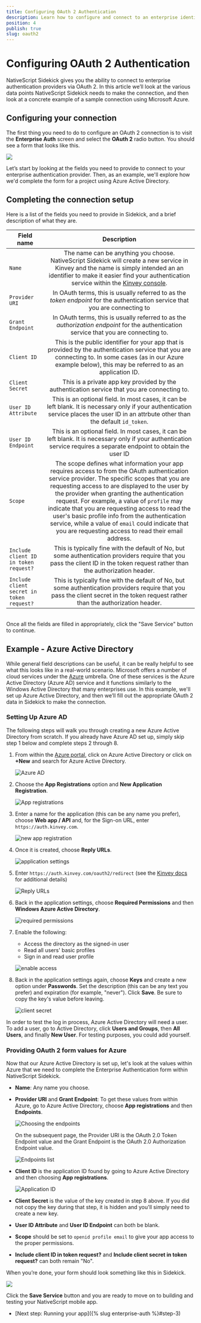 ```yaml
---
title: Configuring OAuth 2 Authentication
description: Learn how to configure and connect to an enterprise identity provider using OAuth 2.
position: 4
publish: true
slug: oauth2
---
```


# Configuring OAuth 2 Authentication

NativeScript Sidekick gives you the ability to connect to enterprise authentication providers via OAuth 2. In this article we’ll look at the various data points NativeScript Sidekick needs to make the connection, and then look at a concrete example of a sample connection using Microsoft Azure.

## Configuring your connection

The first thing you need to do to configure an OAuth 2 connection is to visit the **Enterprise Auth** screen and select the **OAuth 2** radio button. You should see a form that looks like this.

![](/images/enterprise-auth/oauth-form.png)

Let’s start by looking at the fields you need to provide to connect to your enterprise authentication provider. Then, as an example, we'll explore how we'd complete the form for a project using Azure Active Directory.

## Completing the connection setup

Here is a list of the fields you need to provide in Sidekick, and a brief description of what they are.

<table>
	<thead>
		<tr>
			<th style="width: 20%">Field name</th>
			<th align="center">Description</th>
		</tr>
	</thead>
	<tbody>
		<tr>
			<td><code>Name</code></td>
			<td align="center">The name can be anything you choose. NativeScript Sidekick will create a new service in Kinvey and the name is simply intended an an identifier to make it easier find your authentication service within the <a href="https://console.kinvey.com/">Kinvey console</a>.</td>
		</tr>
		<tr>
			<td><code>Provider URI</code></td>
			<td align="center">In OAuth terms, this is usually referred to as the <em>token endpoint</em> for the authentication service that you are connecting to</td>
		</tr>
		<tr>
			<td><code>Grant Endpoint</code></td>
			<td align="center">In OAuth terms, this is usually referred to as the <em>authorization endpoint</em> for the authentication service that you are connecting to.</td>
		</tr>
		<tr>
			<td><code>Client ID</code></td>
			<td align="center">This is the public identifier for your app that is provided by the authentication service that you are connecting to. In some cases (as in our Azure example below), this may be referred to as an application ID.</td>
		</tr>
		<tr>
			<td><code>Client Secret</code></td>
			<td align="center">This is a private app key provided by the authentication service that you are connecting to.</td>
		</tr>
		<tr>
			<td><code>User ID Attribute</code></td>
			<td align="center">This is an optional field. In most cases, it can be left blank. It is necessary only if your authentication service places the user ID in an attrbute other than the default <code>id_token</code>.</td>
		</tr>
		<tr>
			<td><code>User ID Endpoint</code></td>
			<td align="center">This is an optional field. In most cases, it can be left blank. It is necessary only if your authentication service requires a separate endpoint to obtain the user ID</td>
		</tr>
		<tr>
			<td><code>Scope</code></td>
			<td align="center">The scope defines what information your app requires access to from the OAuth authentication service provider. The specific scopes that you are requesting access to are displayed to the user by the provider when granting the authentication request. For example, a value of <code>profile</code> may indicate that you are requesting access to read the user's basic profile info from the authentication service, while a value of <code>email</code> could indicate that you are requesting access to read their email address.</td>
		</tr>
		<tr>
			<td><code>Include client ID in token request?</code></td>
			<td align="center">This is typically fine with the default of No, but some authentication providers require that you pass the client ID in the token request rather than the authorization header.</td>
		</tr>
		<tr>
			<td><code>Include client secret in token request?</code></td>
			<td align="center">This is typically fine with the default of No, but some authentication providers require that you pass the client secret in the token request rather than the authorization header.</td>
		</tr>
	</tbody>
</table>

<br/>
Once all the fields are filled in appropriately, click the "Save Service" button to continue.

## Example - Azure Active Directory

While general field descriptions can be useful, it can be really helpful to see what this looks like in a real-world scenario. Microsoft offers a number of cloud services under the [Azure](https://azure.microsoft.com/en-us/) umbrella. One of these services is the Azure Active Directory (Azure AD) service and it functions similarly to the Windows Active Directory that many enterprises use. In this example, we'll set up Azure Active Directory, and then we’ll fill out the appropriate OAuth 2 data in Sidekick to make the connection.

### Setting Up Azure AD

The following steps will walk you through creating a new Azure Active Directory from scratch. If you already have Azure AD set up, simply skip step 1 below and complete steps 2 through 8.

1. From within the [Azure portal](https://portal.azure.com), click on Azure Active Directory or click on **+New** and search for Azure Active Directory.

	![Azure AD](/images/enterprise-auth/AzureAD.png)

2. Choose the **App Registrations** option and **New Application Registration**.
	
	![App registrations](/images/enterprise-auth/new-app-registration.png)
	
3. Enter a name for the application (this can be any name you prefer), choose **Web app / API** and, for the Sign-on URL, enter `https://auth.kinvey.com`.

	![new app registration](/images/enterprise-auth/create-application.png)

4. Once it is created, choose **Reply URLs**.

	![application settings](/images/enterprise-auth/application-settings.png)

5. Enter `https://auth.kinvey.com/oauth2/redirect` (see the [Kinvey docs](https://devcenter.kinvey.com/html5/guides/mobile-identity-connect#ConfiguringyourOAuth2IdentityProvidertoacceptKinveyRequests) for additional details)

	![Reply URLs](/images/enterprise-auth/reply-urls.png)

6. Back in the application settings, choose **Required Permissions** and then **Windows Azure Active Directory**.

	![required permissions](/images/enterprise-auth/required-permissions.png)

7. Enable the following:

	* Access the directory as the signed-in user
	* Read all users' basic profiles
	* Sign in and read user profile

	![enable access](/images/enterprise-auth/enable-access.png)

8. Back in the application settings again, choose **Keys** and create a new option under **Passwords**. Set the description (this can be any text you prefer) and expiration (for example, "never"). Click **Save**. Be sure to copy the key's value before leaving.

	![client secret](/images/enterprise-auth/client-secret.png)

In order to test the log in process, Azure Active Directory will need a user. To add a user, go to Active Directory, click **Users and Groups**, then **All Users**, and finally **New User**. For testing purposes, you could add yourself.

### Providing OAuth 2 form values for Azure

Now that our Azure Active Directory is set up, let's look at the values within Azure that we need to complete the Enterprise Authentication form within NativeScript Sidekick.

* **Name**: Any name you choose.
* **Provider URI** and **Grant Endpoint**: To get these values from within Azure, go to Azure Active Directory, choose **App registrations** and then **Endpoints**.

  ![Choosing the endpoints](/images/enterprise-auth/endpoints1.png)

  On the subsequent page, the Provider URI is the OAuth 2.0 Token Endpoint value and the Grant Endpoint is the OAuth 2.0 Authorization Endpoint value.

  ![Endpoints list](/images/enterprise-auth/endpoints2.png)

* **Client ID** is the application ID found by going to Azure Active Directory and then choosing **App registrations**.

  ![Application ID](/images/enterprise-auth/applicationID.png)

* **Client Secret** is the value of the key created in step 8 above. If you did not copy the key during that step, it is hidden and you'll simply need to create a new key.
* **User ID Attribute** and **User ID Endpoint** can both be blank.
* **Scope** should be set to `openid profile email` to give your app access to the proper permissions.
* **Include client ID in token request?** and **Include client secret in token request?** can both remain "No".

When you’re done, your form should look something like this in Sidekick.

![](/images/enterprise-auth/oauth-form-complete.png)

Click the **Save Service** button and you are ready to move on to building and testing your NativeScript mobile app.

* [Next step: Running your app]({% slug enterprise-auth %}#step-3)
